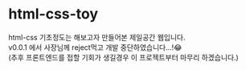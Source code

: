 # html-css-toy
html-css 기초정도는 해보고자 만들어본 제일공간 웹입니다. <br>
v0.0.1 에서 사장님께 reject먹고 개발 중단하였습니다...!😂 <br>
(추후 프론트엔드를 접할 기회가 생길경우 이 프로젝트부터 마무리 하겠습니다.)
